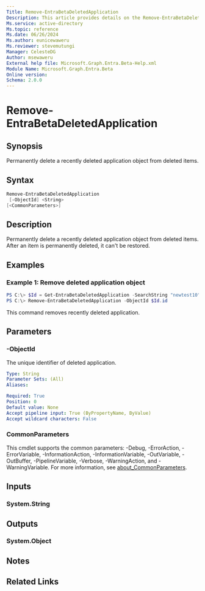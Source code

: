 ```yaml
---
Title: Remove-EntraBetaDeletedApplication
Description: This article provides details on the Remove-EntraBetaDeletedApplication command.
Ms.service: active-directory
Ms.topic: reference
Ms.date: 06/26/2024
Ms.author: eunicewaweru
Ms.reviewer: stevemutungi
Manager: CelesteDG
Author: msewaweru
External help file: Microsoft.Graph.Entra.Beta-Help.xml
Module Name: Microsoft.Graph.Entra.Beta
Online version:
Schema: 2.0.0
---
```


# Remove-EntraBetaDeletedApplication

## Synopsis
Permanently delete a recently deleted application object from deleted items.

## Syntax

```powershell
Remove-EntraBetaDeletedApplication 
 [-ObjectId] <String> 
[<CommonParameters>]
```

## Description
Permanently delete a recently deleted application object from deleted items. After an item is permanently deleted, it can't be restored.
## Examples

### Example 1: Remove deleted application object
```powershell
PS C:\> $Id = Get-EntraBetaDeletedApplication -SearchString "newtest10" 
PS C:\> Remove-EntraBetaDeletedApplication -ObjectId $Id.id
```

This command removes recently deleted application.

## Parameters

### -ObjectId
The unique identifier of deleted application.
```yaml
Type: String
Parameter Sets: (All)
Aliases:

Required: True
Position: 0
Default value: None
Accept pipeline input: True (ByPropertyName, ByValue)
Accept wildcard characters: False
```

### CommonParameters
This cmdlet supports the common parameters: -Debug, -ErrorAction, -ErrorVariable, -InformationAction, -InformationVariable, -OutVariable, -OutBuffer, -PipelineVariable, -Verbose, -WarningAction, and -WarningVariable. For more information, see [about_CommonParameters](https://go.microsoft.com/fwlink/?LinkID=113216).

## Inputs

### System.String

## Outputs

### System.Object
## Notes

## Related Links
